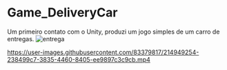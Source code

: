 # Game_DeliveryCar
Um primeiro contato com o Unity, produzi um jogo simples de um carro de entregas.
![entrega](https://user-images.githubusercontent.com/83379817/214948951-11ca61d6-4eec-455e-b458-614047d3d869.png)


https://user-images.githubusercontent.com/83379817/214949254-238499c7-3835-4460-8405-ee9897c3c9cb.mp4

